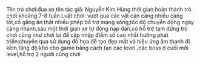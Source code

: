 
Tên trò chơi:đua xe
tên tác giả: Nguyễn  Kim Hùng
thời gian hoàn thành trò chơi:khoảng  7-8 tuần
Luật chơi: vượt qua các vật cản càng nhiều càng tốt,cố  gắng ăn thật nhiều phép bổ trợ mạng sống,tốc độ  chuyển động  ngày càng nhanh,sau một thời gian
xe tự động nạp đạn,có hỗ trợ tạm dừng trò chơi cũng  như chơi lại để cập nhập  điểm số cao nhất
hướng phát triển:chuyển qua sử dụng đồ họa để tạo đẹp mắt và hiệu ứng âm thanh đi kèm,tăng độ khó cho game bằng cách tạo các level
,các boss ở cuối mỗi level,hỗ trợ 2 người cùng chơi
